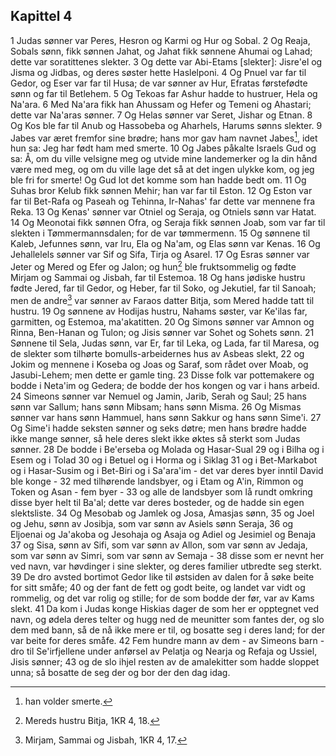 ## Kapittel 4

1 Judas sønner var Peres, Hesron og Karmi og Hur og Sobal.
2 Og Reaja, Sobals sønn, fikk sønnen Jahat, og Jahat fikk sønnene Ahumai og Lahad; dette var soratittenes slekter.
3 Og dette var Abi-Etams [slekter]: Jisre'el og Jisma og Jidbas, og deres søster hette Haslelponi.
4 Og Pnuel var far til Gedor, og Eser var far til Husa; de var sønner av Hur, Efratas førstefødte sønn og far til Betlehem.
5 Og Tekoas far Ashur hadde to hustruer, Hela og Na'ara.
6 Med Na'ara fikk han Ahussam og Hefer og Temeni og Ahastari; dette var Na'aras sønner.
7 Og Helas sønner var Seret, Jishar og Etnan.
8 Og Kos ble far til Anub og Hassobeba og Aharhels, Harums sønns slekter.
9 Jabes var æret fremfor sine brødre; hans mor gav ham navnet Jabes[^1], idet hun sa: Jeg har født ham med smerte.
10 Og Jabes påkalte Israels Gud og sa: Å, om du ville velsigne meg og utvide mine landemerker og la din hånd være med meg, og om du ville lage det så at det ingen ulykke kom, og jeg ble fri for smerte! Og Gud lot det komme som han hadde bedt om.
11 Og Suhas bror Kelub fikk sønnen Mehir; han var far til Eston.
12 Og Eston var far til Bet-Rafa og Paseah og Tehinna, Ir-Nahas' far dette var mennene fra Reka.
13 Og Kenas' sønner var Otniel og Seraja, og Otniels sønn var Hatat.
14 Og Meonotai fikk sønnen Ofra, og Seraja fikk sønnen Joab, som var far til slekten i Tømmermannsdalen; for de var tømmermenn.
15 Og sønnene til Kaleb, Jefunnes sønn, var Iru, Ela og Na'am, og Elas sønn var Kenas.
16 Og Jehallelels sønner var Sif og Sifa, Tirja og Asarel.
17 Og Esras sønner var Jeter og Mered og Efer og Jalon; og hun[^2] ble fruktsommelig og fødte Mirjam og Sammai og Jisbah, far til Estemoa.
18 Og hans jødiske hustru fødte Jered, far til Gedor, og Heber, far til Soko, og Jekutiel, far til Sanoah; men de andre[^3] var sønner av Faraos datter Bitja, som Mered hadde tatt til hustru.
19 Og sønnene av Hodijas hustru, Nahams søster, var Ke'ilas far, garmitten, og Estemoa, ma'akatitten.
20 Og Simons sønner var Amnon og Rinna, Ben-Hanan og Tulon; og Jisis sønner var Sohet og Sohets sønn.
21 Sønnene til Sela, Judas sønn, var Er, far til Leka, og Lada, far til Maresa, og de slekter som tilhørte bomulls-arbeidernes hus av Asbeas slekt,
22 og Jokim og mennene i Koseba og Joas og Saraf, som rådet over Moab, og Jasubi-Lehem; men dette er gamle ting.
23 Disse folk var pottemakere og bodde i Neta'im og Gedera; de bodde der hos kongen og var i hans arbeid.
24 Simeons sønner var Nemuel og Jamin, Jarib, Serah og Saul;
25 hans sønn var Sallum; hans sønn Mibsam; hans sønn Misma.
26 Og Mismas sønner var hans sønn Hammuel, hans sønn Sakkur og hans sønn Sime'i.
27 Og Sime'i hadde seksten sønner og seks døtre; men hans brødre hadde ikke mange sønner, så hele deres slekt ikke øktes så sterkt som Judas sønner.
28 De bodde i Be'erseba og Molada og Hasar-Sual
29 og i Bilha og i Esem og i Tolad
30 og i Betuel og i Horma og i Siklag
31 og i Bet-Markabot og i Hasar-Susim og i Bet-Biri og i Sa'ara'im - det var deres byer inntil David ble konge -
32 med tilhørende landsbyer, og i Etam og A'in, Rimmon og Token og Asan - fem byer -
33 og alle de landsbyer som lå rundt omkring disse byer helt til Ba'al; dette var deres bosteder, og de hadde sin egen slektsliste.
34 Og Mesobab og Jamlek og Josa, Amasjas sønn,
35 og Joel og Jehu, sønn av Josibja, som var sønn av Asiels sønn Seraja,
36 og Eljoenai og Ja'akoba og Jesohaja og Asaja og Adiel og Jesimiel og Benaja
37 og Sisa, sønn av Sifi, som var sønn av Allon, som var sønn av Jedaja, som var sønn av Simri, som var sønn av Semaja -
38 disse som er nevnt her ved navn, var høvdinger i sine slekter, og deres familier utbredte seg sterkt.
39 De dro avsted bortimot Gedor like til østsiden av dalen for å søke beite for sitt småfe;
40 og der fant de fett og godt beite, og landet var vidt og rommelig, og det var rolig og stille; for de som bodde der før, var av Kams slekt.
41 Da kom i Judas konge Hiskias dager de som her er opptegnet ved navn, og ødela deres telter og hugg ned de meunitter som fantes der, og slo dem med bann, så de nå ikke mere er til, og bosatte seg i deres land; for der var beite for deres småfe.
42 Fem hundre mann av dem - av Simeons barn - dro til Se'irfjellene under anførsel av Pelatja og Nearja og Refaja og Ussiel, Jisis sønner;
43 og de slo ihjel resten av de amalekitter som hadde sloppet unna; så bosatte de seg der og bor der den dag idag.

[^1]:  han volder smerte.
[^2]:  Mereds hustru Bitja, 1KR 4, 18.
[^3]:  Mirjam, Sammai og Jisbah, 1KR 4, 17.
